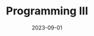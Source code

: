 ---
title: Programming III
summary: Advanced Data Structure and Basic Java Development
date: 2023-09-01
type: docs
math: false
tags:
  - Java
image:
  caption: ''
---